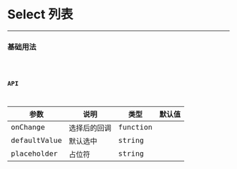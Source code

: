 # Select 列表

---

### 基础用法

<code hideActions='["CSB","EXTERNAL"]' src="./basic.tsx" />

### API

| 参数         | 说明         | 类型     | 默认值 |
| ------------ | ------------ | -------- | ------ |
| onChange     | 选择后的回调 | function |        |
| defaultValue | 默认选中     | string   |        |
| placeholder  | 占位符       | string   |        |
